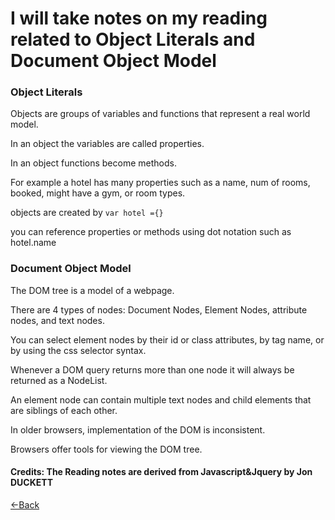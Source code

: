 # I will take notes on my reading related to Object Literals and Document Object Model

### Object Literals
Objects are groups of variables and functions that represent a real world model.

In an object the variables are called properties.

In an object functions become methods.

For example a hotel has many properties such as a name, num of rooms, booked, might have a gym, or room types.

objects are created by ```var hotel ={}```

you can reference properties or methods using dot notation such as hotel.name

### Document Object Model
The DOM tree is a model of a webpage.

There are 4 types of nodes: Document Nodes, Element Nodes, attribute nodes, and text nodes.

You can select element nodes by their id or class attributes, by tag name, or by using the css selector syntax.

Whenever a DOM query returns more than one node it will always be returned as a NodeList.

An element node can contain multiple text nodes and child elements that are siblings of each other.

In older browsers, implementation of the DOM is inconsistent. 

Browsers offer tools for viewing the DOM tree.

#### Credits: The Reading notes are derived from Javascript&Jquery by Jon DUCKETT
[<-Back](README.md)
